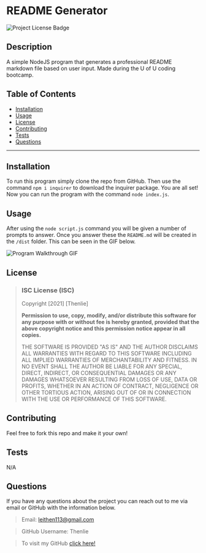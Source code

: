   # README Generator

  ![Project License Badge](https://img.shields.io/badge/license-ISC-brightgreen)

  ## Description

  A simple NodeJS program that generates a professional README markdown file based on user input. Made during the U of U coding bootcamp.

  ## Table of Contents

  * [Installation](#Installation)
  * [Usage](#Usage)
  * [License](#license)
  * [Contributing](#Contributing)
  * [Tests](#Tests)
  * [Questions](#Questions)

  ***

  ## Installation

  To run this program simply clone the repo from GitHub. Then use the command `npm i inquirer` to download the inquirer package. You are all set! Now you can run the program with the command `node index.js`.

  ## Usage

  After using the `node script.js` command you will be given a number of prompts to answer. Once you answer these the `README.md` will be created in the `/dist` folder. This can be seen in the GIF below. 

  ![Program Walkthrough GIF](https://github.com/Thenlie/readme-generator/tree/main/assets/videos/video-walkthrough.gif)  
  
  ## License
  
  
  > ### ISC License (ISC)
  > 
  > Copyright [2021] [Thenlie]
  > 
  > __Permission to use, copy, modify, and/or distribute this software for__
  > __any purpose with or without fee is hereby granted, provided that the__ 
  > __above copyright notice and this permission notice appear in all copies.__
  > 
  > THE SOFTWARE IS PROVIDED "AS IS" AND THE AUTHOR DISCLAIMS ALL WARRANTIES 
  > WITH REGARD TO THIS SOFTWARE INCLUDING ALL IMPLIED WARRANTIES OF 
  > MERCHANTABILITY AND FITNESS. IN NO EVENT SHALL THE AUTHOR BE LIABLE FOR 
  > ANY SPECIAL, DIRECT, INDIRECT, OR CONSEQUENTIAL DAMAGES OR ANY DAMAGES 
  > WHATSOEVER RESULTING FROM LOSS OF USE, DATA OR PROFITS, WHETHER IN AN 
  > ACTION OF CONTRACT, NEGLIGENCE OR OTHER TORTIOUS ACTION, ARISING OUT OF 
  > OR IN CONNECTION WITH THE USE OR PERFORMANCE OF THIS SOFTWARE.
    

    

  ## Contributing

  Feel free to fork this repo and make it your own! 

  ## Tests

  N/A
  
  ## Questions

  If you have any questions about the project you can reach out to me via email or GitHub with the information below. 

  >Email: leithen113@gmail.com 

  >GitHub Username: Thenlie 

  >To visit my GitHub [click here!](https://github.com/Thenlie)
